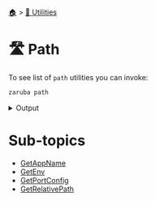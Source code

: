 <!--startTocHeader-->
[🏠](../../README.md) > [🔧 Utilities](../README.md)
# 🛣️ Path
<!--endTocHeader-->

To see list of `path` utilities you can invoke:

<!--startCode-->
```bash
zaruba path
```

<details>
<summary>Output</summary>

```````
Path manipulation utilities

Usage:
  zaruba path [command]

Available Commands:
  getAppName      Get default app name based on location or image name
  getEnv          Return JSON string map containing environment variables defined on location
  getPortConfig   Return jsonList representing default configs.ports
  getRelativePath Get relative path

Flags:
  -h, --help   help for path

Use "zaruba path [command] --help" for more information about a command.
```````
</details>
<!--endCode-->

<!--startTocSubTopic-->
# Sub-topics
* [GetAppName](get-app-name.md)
* [GetEnv](get-env.md)
* [GetPortConfig](get-port-config.md)
* [GetRelativePath](get-relative-path.md)
<!--endTocSubTopic-->